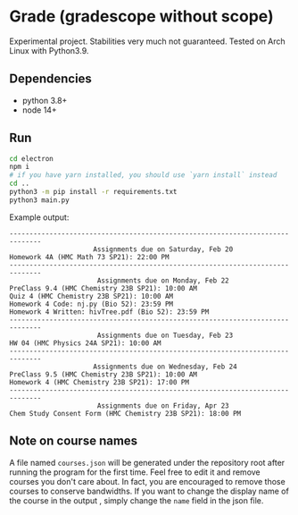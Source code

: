 # Grade (gradescope without scope)

Experimental project. Stabilities very much not guaranteed. Tested on Arch Linux with Python3.9.

## Dependencies

- python 3.8+
- node 14+

## Run

```sh
cd electron
npm i 
# if you have yarn installed, you should use `yarn install` instead
cd ..
python3 -m pip install -r requirements.txt 
python3 main.py
```

Example output:
```
------------------------------------------------------------------------------
                     Assignments due on Saturday, Feb 20                      
Homework 4A (HMC Math 73 SP21): 22:00 PM
------------------------------------------------------------------------------
                      Assignments due on Monday, Feb 22                       
PreClass 9.4 (HMC Chemistry 23B SP21): 10:00 AM
Quiz 4 (HMC Chemistry 23B SP21): 10:00 AM
Homework 4 Code: nj.py (Bio 52): 23:59 PM
Homework 4 Written: hivTree.pdf (Bio 52): 23:59 PM
------------------------------------------------------------------------------
                      Assignments due on Tuesday, Feb 23                      
HW 04 (HMC Physics 24A SP21): 10:00 AM
------------------------------------------------------------------------------
                     Assignments due on Wednesday, Feb 24                     
PreClass 9.5 (HMC Chemistry 23B SP21): 10:00 AM
Homework 4 (HMC Chemistry 23B SP21): 17:00 PM
------------------------------------------------------------------------------
                      Assignments due on Friday, Apr 23                       
Chem Study Consent Form (HMC Chemistry 23B SP21): 18:00 PM
```

## Note on course names

A file named `courses.json` will be generated under the repository root after running 
the program for the first time. Feel free to edit it and remove courses you don't care
about. In fact, you are encouraged to remove those courses to conserve bandwidths. If 
you want to change the display name of the course in the output , simply change the 
`name` field in the json file. 